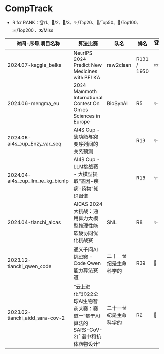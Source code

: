 # CompTrack

* R for RANK：🏆/1、🥈/2、🥉/3、✨/Top20、🚩/Top50、🧿/Top100、💤/Top200 、❌/Miss

| 时间-序号.项目名称 | 算法比赛 | 队名 | 排名 | 🏆 | 比赛链接 | 相关文档 |
| --- | --- | --- | --- | --- | --- | --- |
| 2024.07-kaggle_belka | NeurIPS 2024 - Predict New Medicines with BELKA | raw2clean | R181 / 1950 | 💤 | https://www.kaggle.com/competitions/leash-BELKA | [Certification](https://www.kaggle.com/certification/competitions/raw2clean/leash-BELKA) |
| 2024.06-mengma_eu | 2024 Mammoth International Contest On Omics Sciences in Europe | BioSynAI |  R5 | ✨ | https://micos.cngb.org/europe/index.html | [Certification](https://github.com/yangguang8112/CompTrack/blob/main/2024.06-mengma_eu/Award_for_MICOS-EU_2024_Yang_Guang.png) |
| 2024.05-ai4s_cup_Enzy_var_seq | AI4S Cup - 酶功能与突变序列间的关系预测 |  |  R19 | ✨ | https://bohrium.dp.tech/competitions/3812328860 |  |
| 2024.04-ai4s_cup_llm_re_kg_bionlp | AI4S Cup - LLM挑战赛 - 大模型提取“基因-疾病-药物”知识图谱 |  |  R16 | ✨ | https://bohrium.dp.tech/competitions/3793785610 |  |
| 2024.04-tianchi_aicas | AICAS 2024大挑战：通用算力大模型推理性能软硬协同优化挑战赛 | SNL |  R8 | ✨ | https://tianchi.aliyun.com/competition/entrance/532170 |  |
| 2023.12-tianchi_qwen_code | 通义千问AI挑战赛 - Code Qwen能力算法赛道 | 二十一世纪是生命科学的 | R39 | 🚩 | https://tianchi.aliyun.com/competition/entrance/532169 |  |
| 2023.02-tianchi_aidd_sara-cov-2 | “云上进化”2022全球AI生物智药大赛：赛道一“基于AI算法的SARS-CoV-2广谱中和抗体药物设计” | 二十一世纪是生命科学的 | R2 | 🥈 |https://tianchi.aliyun.com/competition/entrance/532028 | [Certification](https://github.com/yangguang8112/CompTrack/blob/main/2023.02-tianchi_aidd_sara-cov-2/2023.02-tianchi_aidd_sara-cov-2_cerl4yg.jpg) |